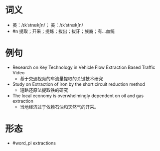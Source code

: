 # 词义
- 英：/ɪkˈstrækʃn/； 美：/ɪkˈstrækʃn/
- #n 提取；开采；提炼；拔出；拔牙；族裔；有…血统
# 例句
- Research on Key Technology in Vehicle Flow Extraction Based Traffic Video
	- 基于交通视频的车流量提取的关键技术研究
- Study on Extraction of iron by the short circuit reduction method
	- 短路还原法提取铁的研究
- The local economy is overwhelmingly dependent on oil and gas extraction
	- 当地经济过于依赖石油和天然气的开采。
# 形态
- #word_pl extractions
